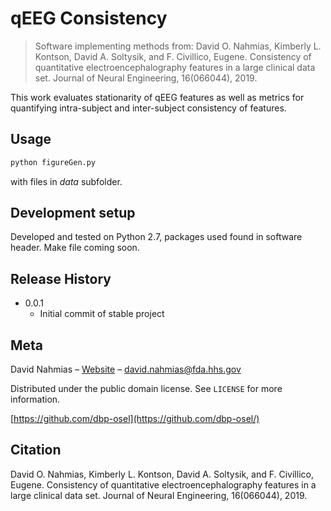 # qEEG Consistency
> Software implementing methods from: David O. Nahmias, Kimberly L. Kontson, David A. Soltysik, and F. Civillico, Eugene. Consistency of quantitative electroencephalography features in a large clinical data set. Journal of Neural Engineering, 16(066044), 2019.

This work evaluates stationarity of qEEG features as well as metrics for quantifying intra-subject and inter-subject consistency of features.

## Usage

```sh
python figureGen.py
```
with files in _data_ subfolder.

## Development setup

Developed and tested on Python 2.7, packages used found in software header.
Make file coming soon.


## Release History

* 0.0.1
    * Initial commit of stable project

## Meta

David Nahmias – [Website](dnahmias.com) – david.nahmias@fda.hhs.gov

Distributed under the public domain license. See ``LICENSE`` for more information.

[https://github.com/dbp-osel](https://github.com/dbp-osel/)


## Citation
David O. Nahmias, Kimberly L. Kontson, David A. Soltysik, and F. Civillico, Eugene. Consistency of quantitative electroencephalography features in a large clinical data set. Journal of Neural Engineering, 16(066044), 2019.


